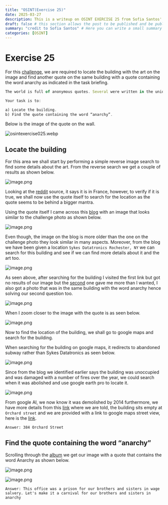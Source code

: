 ```yaml
---
title: "OSINT(Exercise 25)"
date: 2025-03-27
description: This is a writeup on OSINT EXERCISE 25 from Sofia Santos' OSINT analysis and exercises.
draft: false # this section allows the post to be published and be public, is it is set to true the post will not be published.
summary: "credit to Sofia Santos" # Here you can write a small summary of the post if needed
categories: [OSINT]
---
```


# Exercise 25

For this [challenge](https://gralhix.com/list-of-osint-exercises/osint-exercise-025/), we are required to locate the building with the art on the image and find another quote on the same building with a quote containing the word anarchy as indicated in the task briefing.

```jsx
The world is full of anonymous quotes. Several were written in the unidentified building seen below. 

Your task is to:

a) Locate the building.
b) Find the quote containing the word “anarchy”. 
```

Below is the image of the quote on the wall.

![osintexercise025.webp](osintexercise025.webp)

## Locate the building

For this area we shall start by performing a simple reverse image search to find some details about the art. From the reverse search we get a couple of results as shown below.

![image.png](image.png)

Looking at the [reddit](https://www.reddit.com/r/QuotesPorn/comments/zknat/in_a_society_graffiti_from_1968_protests_in/) source, it says it is in France, however, to verify if it is true, we shall now use the quote itself to search for the location as the quote seems to be behind a bigger mantra.

Using the quote itself I came across this [blog](https://www.colorblindedphoto.com/blog/tag/Abandoned) with an image that looks similar to the challenge photo as shown below.

![image.png](image%201.png)

Even though, the image on the blog is more older than the one on the challenge photo they look similar in many aspects. Moreover, from the blog we have been given a location `Sykes Datatronics Rochester, NY` we can search for this building and see if we can find more details about it and the art too.

![image.png](image%202.png)

As seen above, after searching for the building I visited the first link but got no results of our image but the [second](https://www.flickr.com/photos/axle81401/albums/72157621958651052/) one gave me more than I wanted, I also got a photo that was in the same building with the word anarchy hence solving our second question too.

![image.png](image%203.png)

When I zoom closer to the image with the quote is as seen below.

![image.png](image%204.png)

Now to find the location of the building, we shall go to google maps and search for the building.

When searching for the building on google maps, it redirects to abandoned subway rather than Sykes Datatronics as seen below.

![image.png](image%205.png)

Since from the blog we identified earlier says the building was unoccupied and was damaged with a number of fires over the year, we could search when it was abolished and use google earth pro to locate it.

![image.png](image%206.png)

From google AI, we now know it was demolished by 2014 furthermore, we have more details from this [link](https://www.rochestersubway.com/topics/2013/09/inside-the-abandoned-sykes-datatronics-building-rochester-ny/) where we are told, the building sits empty at `Orchard street` and we are provided with a link to google maps street view, here is the [link](https://www.google.com/maps/@43.1633824,-77.6345503,3a,75y,246.04h,117.8t/data=!3m7!1e1!3m5!1szBBNqfM7rOzQRa6e4FxnRg!2e0!6shttps:%2F%2Fstreetviewpixels-pa.googleapis.com%2Fv1%2Fthumbnail%3Fcb_client%3Dmaps_sv.tactile%26w%3D900%26h%3D600%26pitch%3D-27.799999999999997%26panoid%3DzBBNqfM7rOzQRa6e4FxnRg%26yaw%3D246.04!7i13312!8i6656?entry=ttu&g_ep=EgoyMDI1MDMxOS4yIKXMDSoASAFQAw%3D%3D).

`Answer: 384 Orchard Street`

## Find the quote containing the word “anarchy”

Scrolling through the [album](https://www.flickr.com/photos/axle81401/albums/72157621958651052/with/4881140524) we get our image with a quote that contains the word Anarchy as shown below.

![image.png](image%207.png)

![image.png](image%208.png)

`Answer: This office was a prison for our brothers and sisters in wage salvery. Let's make it a carnival for our brothers and sisters in anarchy`